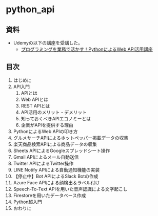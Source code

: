 # python_api
## 資料
* Udemyの以下の講座を受講した。
  * [プログラミングを業務で活かす！PythonによるWeb API活用講座](https://www.udemy.com/course/python-web-api/)

## 目次
1. はじめに
2. API入門
   1. APIとは
   2. Web APIとは
   3. REST APIとは
   4. API活用のメリット・デメリット
   5. 知っておくべきAPIエコノミーとは
   6. 企業がAPIを提供する理由
3. PythonによるWeb APIの叩き方
4. グルメサーチAPIによるホットペッパー掲載データの収集
5. 楽天商品検索APIによる商品データの収集
6. Sheets APIによるGoogleスプレッドシート操作
7. Gmail APIによるメール自動送信
8. Twitter APIによるTwitter操作
9.  LINE Notify APIによる自動通知機能の実装
10. 【停止中】Bot APIによるSlack Botの作成
11. Azure Face APIによる顔検出＆ラベル付け
12. Speech-To-Text APIを用いた音声認識による文字起こし
13. Firestoreを用いたデータベース作成
14. Python超入門
15. おわりに